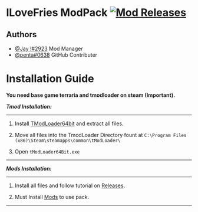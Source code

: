 # ILoveFries ModPack [![Mod Releases](https://img.shields.io/github/v/release/pentagotherpes/ILoveFries-Mods-?color=red&label=Releases&logoColor=red)](https://github.com/pentagotherpes/ILoveFries-Mods-/releases/latest)



## Authors
- [@Jay !#2923](https://discord.gg/~~~~~~~~) Mod Manager
- [@penta#0638](https://discord.gg/~~~~~~~~) GitHub Contributer

# Installation Guide

**You need base game terraria and tmodloader on steam (Important).**

***Tmod Installation:***

* * *

1. Install [TModLoader64bit](https://drive.google.com/u/0/uc?export=download&confirm=Qn6k&id=1KNA48ZIBAdzFT1GLPsrv0XPdnOW8d56p) and extract all files.

2. Move all files into the TmodLoader Directory fount at `C:\Program Files (x86)\Steam\steamapps\common\tModLoader\`

3. Open `tModLoader64Bit.exe`

* * *

***Mods Installation:***
* * *
1. Install all files and follow tutorial on [Releases](https://github.com/pentagotherpes/ILoveFries-Mods-/releases/tag/Alpha).

2. Must Install [Mods](https://drive.google.com/u/0/uc?export=download&confirm=FNx2&id=1d5wquCw6s1IMx6I25bbWnp9544JrXbmW) to use pack.
* * *
